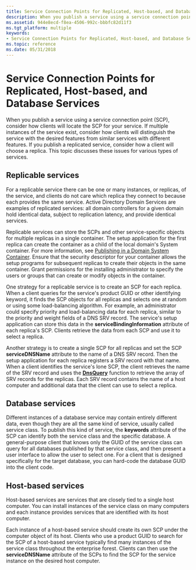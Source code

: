 ```yaml
---
title: Service Connection Points for Replicated, Host-based, and Database Services
description: When you publish a service using a service connection point (SCP), consider how clients will locate the SCP for your service.
ms.assetid: 944e8ecd-f8ea-4506-992c-bbbfc82d11f3
ms.tgt_platform: multiple
keywords:
- Service Connection Points for Replicated, Host-based, and Database Services AD
ms.topic: reference
ms.date: 05/31/2018
---
```


# Service Connection Points for Replicated, Host-based, and Database Services

When you publish a service using a service connection point (SCP), consider how clients will locate the SCP for your service. If multiple instances of the service exist, consider how clients will distinguish the service with the desired features from similar services with different features. If you publish a replicated service, consider how a client will choose a replica. This topic discusses these issues for various types of services.

## Replicable services

For a replicable service there can be one or many instances, or replicas, of the service, and clients do not care which replica they connect to because each provides the same service. Active Directory Domain Services are examples of replicated services: all domain controllers for a given domain hold identical data, subject to replication latency, and provide identical services.

Replicable services can store the SCPs and other service-specific objects for multiple replicas in a single container. The setup application for the first replica can create the container as a child of the local domain's System container. For more information, see [Publishing in a Domain System Container](publishing-in-a-domain-system-container.md). Ensure that the security descriptor for your container allows the setup programs for subsequent replicas to create their objects in the same container. Grant permissions for the installing administrator to specify the users or groups that can create or modify objects in the container.

One strategy for a replicable service is to create an SCP for each replica. When a client queries for the service's product GUID or other identifying keyword, it finds the SCP objects for all replicas and selects one at random or using some load-balancing algorithm. For example, an administrator could specify priority and load-balancing data for each replica, similar to the priority and weight fields of a DNS SRV record. The service's setup application can store this data in the **serviceBindingInformation** attribute of each replica's SCP. Clients retrieve the data from each SCP and use it to select a replica.

Another strategy is to create a single SCP for all replicas and set the SCP **serviceDNSName** attribute to the name of a DNS SRV record. Then the setup application for each replica registers a SRV record with that name. When a client identifies the service's lone SCP, the client retrieves the name of the SRV record and uses the [**DnsQuery**](/windows/desktop/api/windns/nf-windns-dnsquery_a) function to retrieve the array of SRV records for the replicas. Each SRV record contains the name of a host computer and additional data that the client can use to select a replica.

## Database services

Different instances of a database service may contain entirely different data, even though they are all the same kind of service, usually called service class. To publish this kind of service, the **keywords** attribute of the SCP can identify both the service class and the specific database. A general-purpose client that knows only the GUID of the service class can query for all databases published by that service class, and then present a user interface to allow the user to select one. For a client that is designed specifically for the target database, you can hard-code the database GUID into the client code.

## Host-based services

Host-based services are services that are closely tied to a single host computer. You can install instances of the service class on many computers and each instance provides services that are identified with its host computer.

Each instance of a host-based service should create its own SCP under the computer object of its host. Clients who use a product GUID to search for the SCP of a host-based service typically find many instances of the service class throughout the enterprise forest. Clients can then use the **serviceDNSName** attribute of the SCPs to find the SCP for the service instance on the desired host computer.

 

 
